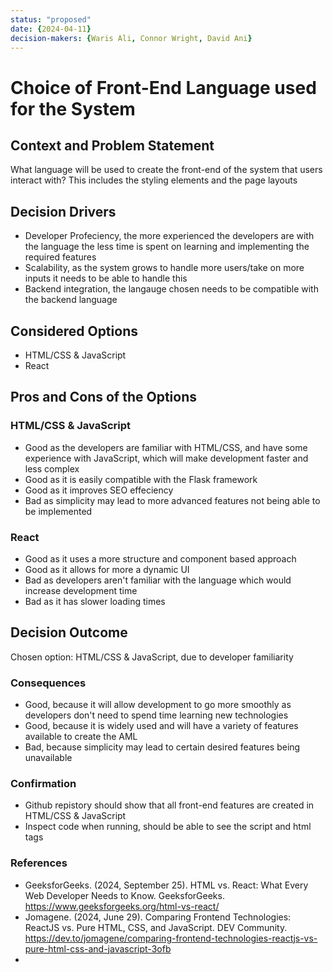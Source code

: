 ```yaml
---
status: "proposed"
date: {2024-04-11}
decision-makers: {Waris Ali, Connor Wright, David Ani}
---
```


# Choice of Front-End Language used for the System

## Context and Problem Statement

What language will be used to create the front-end of the system that users interact with? This includes the styling elements
and the page layouts

## Decision Drivers

* Developer Profeciency, the more experienced the developers are with the language the less time is spent on learning and implementing the required features
* Scalability, as the system grows to handle more users/take on more inputs it needs to be able to handle this
* Backend integration, the langauge chosen needs to be compatible with the backend language

## Considered Options

* HTML/CSS & JavaScript
* React

## Pros and Cons of the Options

### HTML/CSS & JavaScript

* Good as the developers are familiar with HTML/CSS, and have some experience with JavaScript, which will make development faster and less complex
* Good as it is easily compatible with the Flask framework
* Good as it improves SEO effeciency
* Bad as simplicity may lead to more advanced features not being able to be implemented

### React

* Good as it uses a more structure and component based approach
* Good as it allows for more a dynamic UI
* Bad as developers aren't familiar with the language which would increase development time
* Bad as it has slower loading times

## Decision Outcome

Chosen option: HTML/CSS & JavaScript, due to developer familiarity

### Consequences

* Good, because it will allow development to go more smoothly as developers don't need to spend time learning new technologies
* Good, because it is widely used and will have a variety of features available to create the AML
* Bad, because simplicity may lead to certain desired features being unavailable

### Confirmation

* Github repistory should show that all front-end features are created in HTML/CSS & JavaScript
* Inspect code when running, should be able to see the script and html tags

### References
* GeeksforGeeks. (2024, September 25). HTML vs. React: What Every Web Developer Needs to Know. GeeksforGeeks. https://www.geeksforgeeks.org/html-vs-react/ 
* Jomagene. (2024, June 29). Comparing Frontend Technologies: ReactJS vs. Pure HTML, CSS, and JavaScript. DEV Community. https://dev.to/jomagene/comparing-frontend-technologies-reactjs-vs-pure-html-css-and-javascript-3ofb
* 